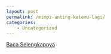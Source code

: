 ```yaml
---
layout: post
permalink: /mimpi-anting-ketemu-lagi/
categories:
    - Uncategorized
---
```


[Baca Selengkapnya](/10)